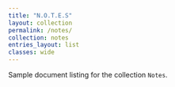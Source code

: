 ```yaml
---
title: "N.O.T.E.S"
layout: collection
permalink: /notes/
collection: notes
entries_layout: list
classes: wide
---
```


Sample document listing for the collection `Notes`.
